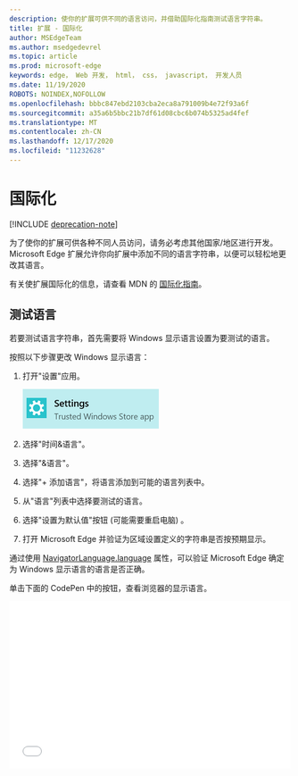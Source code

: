 ```yaml
---
description: 使你的扩展可供不同的语言访问，并借助国际化指南测试语言字符串。
title: 扩展 - 国际化
author: MSEdgeTeam
ms.author: msedgedevrel
ms.topic: article
ms.prod: microsoft-edge
keywords: edge， Web 开发， html， css， javascript， 开发人员
ms.date: 11/19/2020
ROBOTS: NOINDEX,NOFOLLOW
ms.openlocfilehash: bbbc847ebd2103cba2eca8a791009b4e72f93a6f
ms.sourcegitcommit: a35a6b5bbc21b7df61d08cbc6b074b5325ad4fef
ms.translationtype: MT
ms.contentlocale: zh-CN
ms.lasthandoff: 12/17/2020
ms.locfileid: "11232628"
---
```

# 国际化  

[!INCLUDE [deprecation-note](../includes/deprecation-note.md)]  

为了使你的扩展可供各种不同人员访问，请务必考虑其他国家/地区进行开发。 Microsoft Edge 扩展允许你向扩展中添加不同的语言字符串，以便可以轻松地更改其语言。

有关使扩展国际化的信息，请查看 MDN 的 [国际化指南](https://developer.mozilla.org/Add-ons/WebExtensions/Internationalization)。


## 测试语言

若要测试语言字符串，首先需要将 Windows 显示语言设置为要测试的语言。

按照以下步骤更改 Windows 显示语言：

1. 打开"设置"应用。

   ![设置应用程序](./../media/loc-settings.png)
2. 选择"时间&语言"。
3. 选择"&语言"。
4. 选择"+ 添加语言"，将语言添加到可能的语言列表中。
5. 从"语言"列表中选择要测试的语言。
6. 选择"设置为默认值"按钮 (可能需要重启电脑) 。
7. 打开 Microsoft Edge 并验证为区域设置定义的字符串是否按预期显示。

通过使用 [NavigatorLanguage.language](https://developer.mozilla.org/docs/Web/API/NavigatorLanguage/language) 属性，可以验证 Microsoft Edge 确定为 Windows 显示语言的语言是否正确。

单击下面的 CodePen 中的按钮，查看浏览器的显示语言。

<iframe height='300' scrolling='no' title='获取区域设置' src='//codepen.io/MSEdgeDev/embed/VaRWwR/?height=300&theme-id=23761&default-tab=result&embed-version=2&editable=true' frameborder='no' allowtransparency='true' allowfullscreen='true' style='width: 100%;'>请参阅在 CodePen 上通过 <a href='https://codepen.io/MSEdgeDev/pen/VaRWwR/'> </a> MSEdgeDev <a href='http://codepen.io/MSEdgeDev'> (@MSEdgeDev) </a> <a href='http://codepen.io'> 获取区域设置 </a> 。
</iframe>
